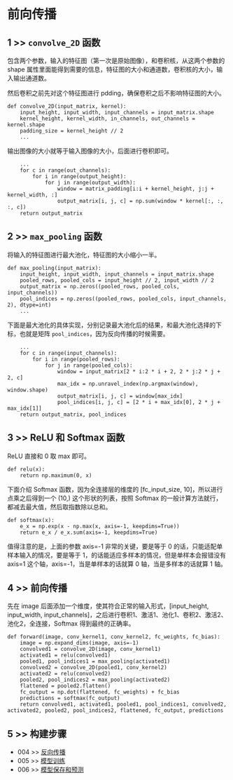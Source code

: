 # 前向传播

## 1 >> `convolve_2D` 函数

包含两个参数，输入的特征图（第一次是原始图像），和卷积核，从这两个参数的 shape 属性里面能得到需要的信息，特征图的大小和通道数，卷积核的大小，输入输出通道数。

然后卷积之前先对这个特征图进行 pdding，确保卷积之后不影响特征图的大小。

```
def convolve_2D(input_matrix, kernel):
    input_height, input_width, input_channels = input_matrix.shape
    kernel_height, kernel_width, in_channels, out_channels = kernel.shape
    padding_size = kernel_height // 2
    ...
```

输出图像的大小就等于输入图像的大小，后面进行卷积即可。

```
    ...
    for c in range(out_channels):
        for i in range(output_height):
            for j in range(output_width):
                window = matrix_padding[i:i + kernel_height, j:j + kernel_width, :]
                output_matrix[i, j, c] = np.sum(window * kernel[:, :, :, c])
    return output_matrix
```

## 2 >> `max_pooling` 函数

将输入的特征图进行最大池化，特征图的大小缩小一半。

```
def max_pooling(input_matrix):
    input_height, input_width, input_channels = input_matrix.shape
    pooled_rows, pooled_cols = input_height // 2, input_width // 2
    output_matrix = np.zeros((pooled_rows, pooled_cols, input_channels))
    pool_indices = np.zeros((pooled_rows, pooled_cols, input_channels, 2), dtype=int)
    ...
```

下面是最大池化的具体实现，分别记录最大池化后的结果，和最大池化选择的下标，也就是矩阵 `pool_indices`，因为反向传播的时候需要。

```
    ...
    for c in range(input_channels):
        for i in range(pooled_rows):
            for j in range(pooled_cols):
                window = input_matrix[2 * i:2 * i + 2, 2 * j:2 * j + 2, c]
                max_idx = np.unravel_index(np.argmax(window), window.shape)
                output_matrix[i, j, c] = window[max_idx]
                pool_indices[i, j, c] = [2 * i + max_idx[0], 2 * j + max_idx[1]]
    return output_matrix, pool_indices
```

## 3 >> ReLU 和 Softmax 函数

ReLU 直接和 0 取 max 即可。

```
def relu(x):
    return np.maximum(0, x)
```

下面介绍 Softmax 函数，因为全连接层的维度的 [fc_input_size, 10]，所以进行点乘之后得到一个 (10,) 这个形状的列表，按照 Softmax 的一般计算方法就行，都减去最大值，然后取指数除以总和。

```
def softmax(x):
    e_x = np.exp(x - np.max(x, axis=-1, keepdims=True))
    return e_x / e_x.sum(axis=-1, keepdims=True)
```

值得注意的是，上面的参数 axis=-1 非常的关键，要是等于 0 的话，只能适配单样本输入的情况，要是等于 1，的话能适应多样本的情况，但是单样本会报错没有 axis=1 这个轴，axis=-1，当是单样本的话就算 0 轴，当是多样本的话就算 1 轴。

## 4 >> 前向传播

先在 image 后面添加一个维度，使其符合正常的输入形式，[input_height, input_width, input_channels]，之后进行卷积1、激活1、池化1、卷积2、激活2、池化2，全连接，Softmax 得到最终的正确率。

```
def forward(image, conv_kernel1, conv_kernel2, fc_weights, fc_bias):
    image = np.expand_dims(image, axis=-1)
    convolved1 = convolve_2D(image, conv_kernel1)
    activated1 = relu(convolved1)
    pooled1, pool_indices1 = max_pooling(activated1)
    convolved2 = convolve_2D(pooled1, conv_kernel2)
    activated2 = relu(convolved2)
    pooled2, pool_indices2 = max_pooling(activated2)
    flattened = pooled2.flatten()
    fc_output = np.dot(flattened, fc_weights) + fc_bias
    predictions = softmax(fc_output)
    return convolved1, activated1, pooled1, pool_indices1, convolved2, activated2, pooled2, pool_indices2, flattened, fc_output, predictions
```

## 5 >> 构建步骤

- 004 >> [反向传播](https://github.com/fangqing408/00-MNIST/blob/master/recognition/004.md)
- 005 >> [模型训练](https://github.com/fangqing408/00-MNIST/blob/master/recognition/005.md)
- 006 >> [模型保存和预测](https://github.com/fangqing408/00-MNIST/blob/master/recognition/006.md)
